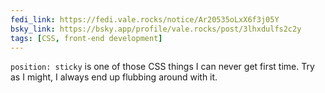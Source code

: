 ```yaml
---
fedi_link: https://fedi.vale.rocks/notice/Ar20535oLxX6f3j05Y
bsky_link: https://bsky.app/profile/vale.rocks/post/3lhxdulfs2c2y
tags: [CSS, front-end development]
---
```


`position: sticky` is one of those CSS things I can never get first time. Try as I might, I always end up flubbing around with it.
